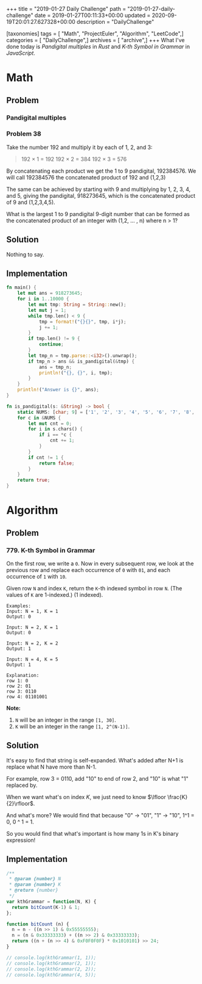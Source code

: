 +++
title = "2019-01-27 Daily Challenge"
path = "2019-01-27-daily-challenge"
date = 2019-01-27T00:11:33+00:00
updated = 2020-09-19T20:01:27.627328+00:00
description = "DailyChallenge"

[taxonomies]
tags = [ "Math", "ProjectEuler", "Algorithm", "LeetCode",]
categories = [ "DailyChallenge",]
archives = [ "archive",]
+++
What I've done today is *Pandigital multiples* in *Rust* and *K-th Symbol in Grammar* in *JavaScript*.

<!-- more -->

# Math

## Problem

### Pandigital multiples

### Problem 38

Take the number 192 and multiply it by each of 1, 2, and 3:

> 192 × 1 = 192
> 192 × 2 = 384
> 192 × 3 = 576

By concatenating each product we get the 1 to 9 pandigital, 192384576. We will call 192384576 the concatenated product of 192 and (1,2,3)

The same can be achieved by starting with 9 and multiplying by 1, 2, 3, 4, and 5, giving the pandigital, 918273645, which is the concatenated product of 9 and (1,2,3,4,5).

What is the largest 1 to 9 pandigital 9-digit number that can be formed as the concatenated product of an integer with (1,2, ... , n) where n > 1?

## Solution

Nothing to say.

## Implementation

```rust
fn main() {
    let mut ans = 918273645;
    for i in 1..10000 {
        let mut tmp: String = String::new();
        let mut j = 1;
        while tmp.len() < 9 {
            tmp = format!("{}{}", tmp, i*j);
            j += 1;
        }
        if tmp.len() != 9 {
            continue;
        }
        let tmp_n = tmp.parse::<i32>().unwrap();
        if tmp_n > ans && is_pandigital(&tmp) {
            ans = tmp_n;
            println!("{}, {}", i, tmp);
        }
    }
    println!("Answer is {}", ans);
}

fn is_pandigital(s: &String) -> bool {
    static NUMS: [char; 9] = ['1', '2', '3', '4', '5', '6', '7', '8', '9'];
    for c in &NUMS {
        let mut cnt = 0;
        for i in s.chars() {
            if i == *c {
                cnt += 1;
            }
        }
        if cnt != 1 {
            return false;
        }
    }
    return true;
}

```

# Algorithm

## Problem

### 779. K-th Symbol in Grammar

On the first row, we write a `0`. Now in every subsequent row, we look at the previous row and replace each occurrence of `0` with `01`, and each occurrence of `1` with `10`.

Given row `N` and index `K`, return the `K`-th indexed symbol in row `N`. (The values of `K` are 1-indexed.) (1 indexed).

```
Examples:
Input: N = 1, K = 1
Output: 0

Input: N = 2, K = 1
Output: 0

Input: N = 2, K = 2
Output: 1

Input: N = 4, K = 5
Output: 1

Explanation:
row 1: 0
row 2: 01
row 3: 0110
row 4: 01101001
```

**Note:**

1. `N` will be an integer in the range `[1, 30]`.
2. `K` will be an integer in the range `[1, 2^(N-1)]`.

## Solution

It's easy to find that string is self-expanded. What's added after N+1 is replace what N have more than N-1.

For example, row 3 = 0110, add "10" to end of row 2, and "10" is what "1" replaced by.

When we want what's on index $K​$, we just need to know $\lfloor \frac{K}{2}\rfloor​$.

And what's more? We would find that because "0" -> "01", "1" -> "10", 1^1 = 0, 0 ^ 1 = 1.

So you would find that what's important is how many 1s in K's binary expression!

## Implementation

```js
/**
 * @param {number} N
 * @param {number} K
 * @return {number}
 */
var kthGrammar = function(N, K) {
  return bitCount(K-1) & 1;
};

function bitCount (n) {
  n = n - ((n >> 1) & 0x55555555);
  n = (n & 0x33333333) + ((n >> 2) & 0x33333333);
  return ((n + (n >> 4) & 0xF0F0F0F) * 0x1010101) >> 24;
}

// console.log(kthGrammar(1, 1));
// console.log(kthGrammar(2, 1));
// console.log(kthGrammar(2, 2));
// console.log(kthGrammar(4, 5));
```